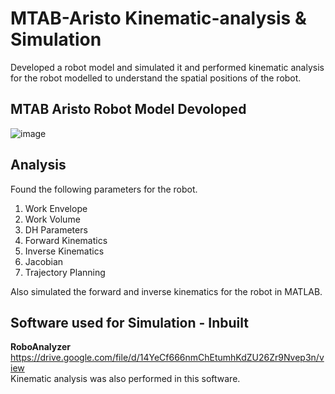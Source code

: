 # MTAB-Aristo Kinematic-analysis & Simulation
Developed a robot model and simulated it and performed kinematic analysis for the robot modelled to understand the spatial positions of the robot.


## MTAB Aristo Robot Model Devoloped
![image](https://user-images.githubusercontent.com/99457944/182890657-1aa0003d-99b3-4d4b-a732-d7e06fe7b525.png)

## Analysis
Found the following parameters for the robot.
<ol>
<li>Work Envelope </li>
<li>Work Volume</li>
<li>DH Parameters</li>
<li>Forward Kinematics</li>
<li>Inverse Kinematics</li>
<li>Jacobian</li>
<li>Trajectory Planning</li>
</ol>
Also simulated the forward and inverse kinematics for the robot in MATLAB. 

## Software used for Simulation - Inbuilt
<b>RoboAnalyzer</b>
<br>
https://drive.google.com/file/d/14YeCf666nmChEtumhKdZU26Zr9Nvep3n/view
<br>
Kinematic analysis was also performed in this software.

